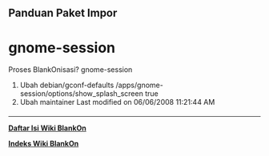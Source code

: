 ## Panduan Paket Impor
# gnome-session
Proses BlankOnisasi? gnome-session
   1. Ubah debian/gconf-defaults
/apps/gnome-session/options/show_splash_screen true
   1. Ubah maintainer
Last modified on 06/06/2008 11:21:44 AM
#### 
    
 
 
 
 
 
---
[**Daftar Isi Wiki BlankOn**](/wiki/DaftarIsi/index.html)
 
[**Indeks Wiki BlankOn**](/wiki/Indeks.html)
